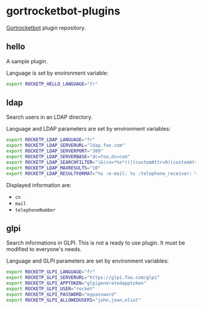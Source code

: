 # gortrocketbot-plugins

[Gortrocketbot](https://github.com/tbellembois/gortrocketbot) plugin repository.

## hello

A sample plugin.

Language is set by environment variable:
```bash
export ROCKETP_HELLO_LANGUAGE="fr"
```

## ldap

Search users in an LDAP directory.

Language and LDAP parameters are set by environment variables:
```bash
export ROCKETP_LDAP_LANGUAGE="fr"
export ROCKETP_LDAP_SERVERURL="ldap.foo.com"
export ROCKETP_LDAP_SERVERPORT="389"
export ROCKETP_LDAP_SERVERBASE="dc=foo,dc=com"
export ROCKETP_LDAP_SEARCHFILTER="(&(cn=*%s*)(|(customAttr=0)(customAttr=9)))"
export ROCKETP_LDAP_MAXRESULTS="10"
export ROCKETP_LDAP_RESULTFORMAT="%s :e-mail: %s :telephone_receiver: %s"
```

Displayed information are:
- `cn`
- `mail`
- `telephoneNumber`

## glpi

Search informations in GLPI.
This is not a ready to use plugin. It must be modified to everyone's needs.

Language and GLPI parameters are set by environment variables:
```bash
export ROCKETP_GLPI_LANGUAGE="fr"
export ROCKETP_GLPI_SERVERURL="https://glpi.foo.com/glpi"
export ROCKETP_GLPI_APPTOKEN="glpigeneratedapptoken"
export ROCKETP_GLPI_USER="rocket"
export ROCKETP_GLPI_PASSWORD="mypassword"
export ROCKETP_GLPI_ALLOWEDUSERS="john,jean,eliot"
```